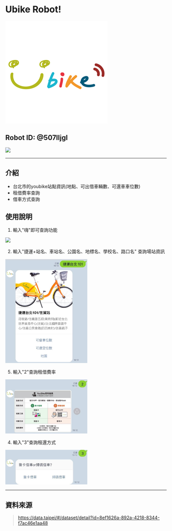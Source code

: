 # Ubike Robot! 
![](https://github.com/1917kun/line-robot/raw/master/images/微笑.png)
## Robot ID:  @507lljgl
![](https://i.imgur.com/wH2KGtX.png)

---

## 介紹

* 台北市的youbike站點資訊(地點、可出借車輛數、可還車車位數)
* 租借費率查詢
* 借車方式查詢



## 使用說明
1. 輸入"嗨"即可查詢功能
<img src="https://github.com/1917kun/line-robot/raw/master/images/嗨.jpg" width=256/>

2. 輸入"捷運+站名、車站名、公園名、地標名、學校名、路口名" 查詢場站資訊
<img src="https://github.com/1917kun/line-robot/raw/master/images/101.jpg" width=256/>

5. 輸入"2"查詢租借費率
<img src="https://github.com/1917kun/line-robot/raw/master/images/2.jpg" width=256/>

4. 輸入"3"查詢租還方式
<img src="https://github.com/1917kun/line-robot/raw/master/images/3.jpg" width=256/>

---
## 資料來源
 >https://data.taipei/#/dataset/detail?id=8ef1626a-892a-4218-8344-f7ac46e1aa48 

